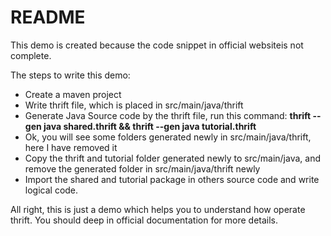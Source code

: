 # README

This demo is created because the code snippet in official websiteis not complete.

The steps to write this demo:
- Create a maven project
- Write thrift file, which is placed in src/main/java/thrift
- Generate Java Source code by the thrift file, run this command: **thrift --gen java shared.thrift && thrift --gen java tutorial.thrift**
- Ok, you will see some folders generated newly in src/main/java/thrift, here I have removed it
- Copy the thrift and tutorial folder generated newly to src/main/java, and remove the generated folder in src/main/java/thrift newly
- Import the shared and tutorial package in others source code and write logical code.

All right, this is just a demo which helps you to understand how operate thrift. You should deep in official documentation for more details.
